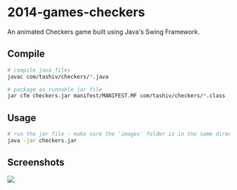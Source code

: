 # 2014-games-checkers
An animated Checkers game built using Java's Swing Framework.

## Compile
```bash
# compile java files
javac com/tashiv/checkers/*.java

# package as runnable jar file
jar cfm checkers.jar manifest/MANIFEST.MF com/tashiv/checkers/*.class
```

## Usage
```bash
# run the jar file - make sure the 'images' folder is in the same directory
java -jar checkers.jar
```

## Screenshots
<img src="https://github.com/Tashiv/2014-Games-Checkers/blob/master/.media/gameplay.gif?raw=true">
